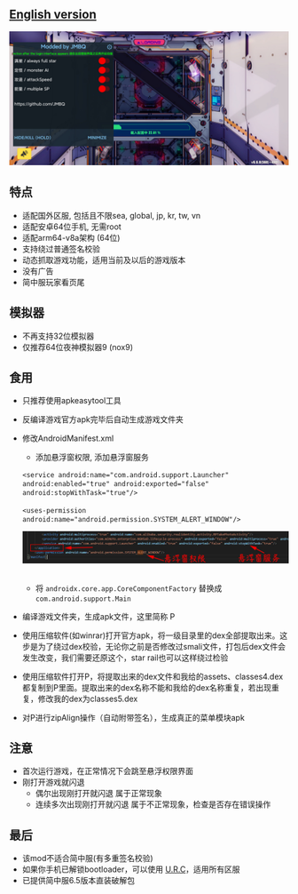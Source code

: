 ## [English version](README_EN.md)
![image](img/01.jpg)
## 特点
* 适配国外区服, 包括且不限sea, global, jp, kr, tw, vn
* 适配安卓64位手机, 无需root
* 适配arm64-v8a架构 (64位)
* 支持绕过普通签名校验
* 动态抓取游戏功能，适用当前及以后的游戏版本
* 没有广告
* 简中服玩家看页尾
  
## 模拟器
* 不再支持32位模拟器
* 仅推荐64位夜神模拟器9 (nox9)
  
## 食用
* 只推荐使用apkeasytool工具
* 反编译游戏官方apk完毕后自动生成游戏文件夹
* 修改AndroidManifest.xml
  * 添加悬浮窗权限, 添加悬浮窗服务
  ```
  <service android:name="com.android.support.Launcher" android:enabled="true" android:exported="false" android:stopWithTask="true"/>

  <uses-permission android:name="android.permission.SYSTEM_ALERT_WINDOW"/>
  ```
  ![image](img/02.jpg)
  <br></br>
  * 将 ```androidx.core.app.CoreComponentFactory``` 替换成 ```com.android.support.Main```

* 编译游戏文件夹，生成apk文件，这里简称 P
* 使用压缩软件(如winrar)打开官方apk，将一级目录里的dex全部提取出来。这步是为了绕过dex校验，无论你之前是否修改过smali文件，打包后dex文件会发生改变，我们需要还原这个，star rail也可以这样绕过检验
* 使用压缩软件打开P，将提取出来的dex文件和我给的assets、classes4.dex都复制到P里面。提取出来的dex名称不能和我给的dex名称重复，若出现重复，修改我的dex为classes5.dex
* 对P进行zipAlign操作（自动附带签名），生成真正的菜单模块apk


## 注意
* 首次运行游戏，在正常情况下会跳至悬浮权限界面
* 刚打开游戏就闪退
  * 偶尔出现刚打开就闪退 属于正常现象
  * 连续多次出现刚打开就闪退 属于不正常现象，检查是否存在错误操作

## 最后
* 该mod不适合简中服(有多重签名校验)
* 如果你手机已解锁bootloader，可以使用 [U.R.C](https://github.com/JMBQ/URC)，适用所有区服
* 已提供简中服6.5版本直装破解包
